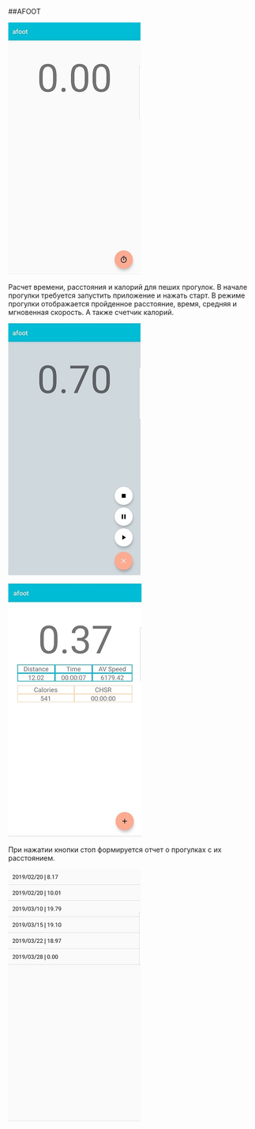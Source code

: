 ##AFOOT

![Alt-текст](afoot.jpg "")

Расчет времени, расстояния и калорий для пеших прогулок. В начале
прогулки требуется запустить приложение и нажать старт. В режиме прогулки
отображается пройденное расстояние, время, средняя и мгновенная скорость. А также
счетчик калорий.

![Alt-текст](start.jpg "Старт, Пауза и Стоп")

![Alt-текст](run.jpg "Режим прогулки")

При нажатии кнопки стоп формируется отчет о прогулках с их расстоянием.

![Alt-текст](rprt.jpg "Отчет")
